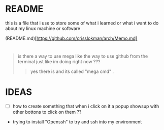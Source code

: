 # README 
this is a file that i use to store some of what i learned or what i want to do about my linux machine or software

(README.md)[https://github.com/crisslokman/arch/Memo.md]

#

> is there a way to use mega like the way to use github from the terminal just like im doing right now ??? 
> >  yes there is and its called "mega cmd" .

# IDEAS 

- [ ] how to create something that when i click on it a popup showsup with other bottons to click on them ?? 

- trying to install "Openssh" to try and ssh into my environment
